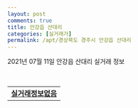```yaml
---
layout: post
comments: true
title: 안강읍 산대리
categories: [실거래가]
permalink: /apt/경상북도 경주시 안강읍 산대리
---
```


2021년 07월 11일 안강읍 산대리 실거래 정보

<script type="text/javascript">
  google.charts.load('current', {'packages':['corechart']});
  google.charts.setOnLoadCallback(drawChart);

  function drawChart() {
    var data = google.visualization.arrayToDataTable([['거래일', '매매', '전월세', '전매'], ['20-07', 15, 7, 0], ['20-08', 18, 7, 0], ['20-09', 20, 6, 0], ['20-10', 14, 5, 0], ['20-11', 22, 1, 0], ['20-12', 19, 4, 0], ['21-01', 21, 1, 0], ['21-02', 25, 2, 0], ['21-03', 29, 1, 0], ['21-04', 25, 1, 0], ['21-05', 22, 2, 0], ['21-06', 20, 1, 0], ['21-07', 4, 0, 0]]);

    var options = {
      title: '최근 1년간 유형별 거래량 추이',
      legend: { position: 'bottom' }
    };

    var chart = new google.visualization.LineChart(document.getElementById('columnchart_material'));
    chart.draw(data, (options));년간 
  }
</script>

<div id="columnchart_material" style="width: 95%; margin-left: -35px; display: block"></div>
<br>
<table>
  <tr>
    <td colspan="4" style="font-weight: bold;"><a href="https://search.naver.com/search.naver?query=안강읍 산대리 실거래정보없음">실거래정보없음</a></td>
  </tr>
    
</table>
    